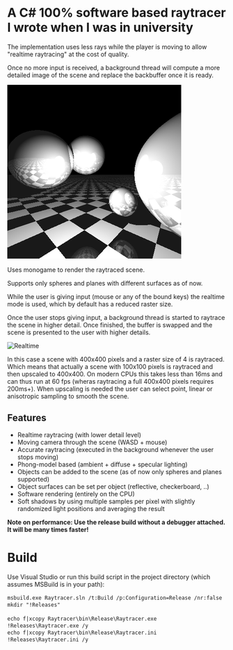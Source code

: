 # A C# 100% software based raytracer I wrote when I was in university

The implementation uses less rays while the player is moving to allow "realtime raytracing" at the cost of quality.

Once no more input is received, a background thread will compute a more detailed image of the scene and replace the backbuffer once it is ready.

![Raytraced scene](/raytraced.png?raw=true)

Uses monogame to render the raytraced scene.

Supports only spheres and planes with different surfaces as of now.

While the user is giving input (mouse or any of the bound keys) the realtime mode is used, which by default has a reduced raster size.

Once the user stops giving input, a background thread is started to raytrace the scene in higher detail. Once finished, the buffer is swapped and the scene is presented to the user with higher details.

![Realtime](/realtime.gif?raw=true)

In this case a scene with 400x400 pixels and a raster size of 4 is raytraced. Which means that actually a scene with 100x100 pixels is raytraced and then upscaled to 400x400. On modern CPUs this takes less than 16ms and can thus run at 60 fps (wheras raytracing a full 400x400 pixels requires 200ms+). When upscaling is needed the user can select point, linear or anisotropic sampling to smooth the scene.

## Features

* Realtime raytracing (with lower detail level)
* Moving camera through the scene (WASD + mouse)
* Accurate raytracing (executed in the background whenever the user stops moving)
* Phong-model based (ambient + diffuse + specular lighting)
* Objects can be added to the scene (as of now only spheres and planes supported)
* Object surfaces can be set per object (reflective, checkerboard, ..)
* Software rendering (entirely on the CPU)
* Soft shadows by using multiple samples per pixel with slightly randomized light positions and averaging the result

**Note on performance: Use the release build without a debugger attached. It will be many times faster!**

# Build

Use Visual Studio or run this build script in the project directory (which assumes MSBuild is in your path):

```
msbuild.exe Raytracer.sln /t:Build /p:Configuration=Release /nr:false
mkdir "!Releases"

echo f|xcopy Raytracer\bin\Release\Raytracer.exe !Releases\Raytracer.exe /y
echo f|xcopy Raytracer\bin\Release\Raytracer.ini !Releases\Raytracer.ini /y
```